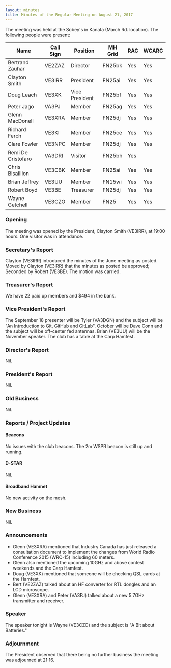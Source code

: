 ```yaml
---
layout: minutes
title: Minutes of the Regular Meeting on August 21, 2017
---
```


The meeting was held at the Sobey's in Kanata (March Rd. location).
The following people were present:

| Name             | Call Sign | Position       | MH Grid | RAC | WCARC |
|------------------|-----------|----------------|---------|-----|-------|
| Bertrand Zauhar  | VE2ZAZ    | Director       | FN25bk  | Yes |  Yes  |
| Clayton Smith    | VE3IRR    | President      | FN25ai  | Yes |  Yes  |
| Doug Leach       | VE3XK     | Vice President | FN25bf  | Yes |  Yes  |
| Peter Jago       | VA3PJ     | Member         | FN25ag  | Yes |  Yes  |
| Glenn MacDonell  | VE3XRA    | Member         | FN25dj  | Yes |  Yes  |
| Richard Ferch    | VE3KI     | Member         | FN25ce  | Yes |  Yes  |
| Clare Fowler     | VE3NPC    | Member         | FN25dj  | Yes |  Yes  |
| Remi De Cristofaro | VA3DRI  | Visitor        | FN25bh  | Yes |       |
| Chris Bisaillion | VE3CBK    | Member         | FN25ai  | Yes |  Yes  |
| Brian Jeffrey    | VE3UU     | Member         | FN15wi  | Yes |  Yes  |
| Robert Boyd      | VE3BE     | Treasurer      | FN25dj  | Yes |  Yes  |
| Wayne Getchell   | VE3CZO    | Member         | FN25    | Yes |  Yes  |

### Opening

The meeting was opened by the President, Clayton Smith (VE3IRR), at 19:00 hours.
One visitor was in attendance.

### Secretary's Report

Clayton (VE3IRR) introduced the minutes of the June meeting as posted.
Moved by Clayton (VE3IRR) that the minutes as posted be approved; Seconded by Robert (VE3BE).
The motion was carried.

### Treasurer's Report

We have 22 paid up members and $494 in the bank.

### Vice President's Report

The September 18 presenter will be Tyler (VA3DGN) and the subject will be "An Introduction to Git, GitHub and GitLab".
October will be Dave Conn and the subject will be off-center fed antennas.
Brian (VE3UU) will be the November speaker.
The club has a table at the Carp Hamfest.

### Director's Report

Nil.

### President's Report

Nil.

### Old Business

Nil.

### Reports / Project Updates

#### Beacons

No issues with the club beacons. The 2m WSPR beacon is still up and running.

#### D-STAR

Nil.

#### Broadband Hamnet

No new activity on the mesh.

### New Business

Nil.

### Announcements

* Glenn (VE3XRA) mentioned that Industry Canada has just released a consultation document to implement the changes from World Radio Conference 2015 (WRC-15) including 60 meters.
* Glenn also mentioned the upcoming 10GHz and above contest weekends and the Carp Hamfest.
* Doug (VE3XK) mentioned that someone will be checking QSL cards at the Hamfest.
* Bert (VE2ZAZ) talked about an HF converter for RTL dongles and an LCD microscope.
* Glenn (VE3XRA) and Peter (VA3PJ) talked about a new 5.7GHz transmitter and receiver.

### Speaker

The speaker tonight is Wayne (VE3CZO) and the subject is "A Bit about Batteries."

### Adjournment

The President observed that there being no further business the meeting was
adjourned at 21:16.
